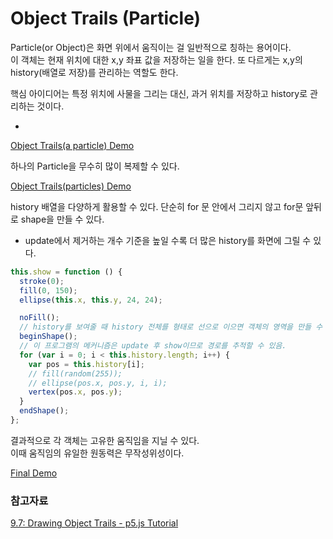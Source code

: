 # Object Trails (Particle)

Particle(or Object)은 화면 위에서 움직이는 걸 일반적으로 칭하는 용어이다.<br>
이 객체는 현재 위치에 대한 x,y 좌표 값을 저장하는 일을 한다. 또 다르게는 x,y의 history(배열로 저장)를 관리하는 역할도 한다.

핵심 아이디어는 특정 위치에 사물을 그리는 대신, 과거 위치를 저장하고 history로 관리하는 것이다.

-

[Object Trails(a particle) Demo](https://editor.p5js.org/wooleejaan/full/6gW9lW2M1o)

하나의 Particle을 무수히 많이 복제할 수 있다.

[Object Trails(particles) Demo](https://editor.p5js.org/wooleejaan/full/dukmUV4Vu)

history 배열을 다양하게 활용할 수 있다. 단순히 for 문 안에서 그리지 않고 for문 앞뒤로 shape을 만들 수 있다.

- update에서 제거하는 개수 기준을 높일 수록 더 많은 history를 화면에 그릴 수 있다.

```js
this.show = function () {
  stroke(0);
  fill(0, 150);
  ellipse(this.x, this.y, 24, 24);

  noFill();
  // history를 보여줄 때 history 전체를 형태로 선으로 이으면 객체의 영역을 만들 수 있다.
  beginShape();
  // 이 프로그램의 메커니즘은 update 후 show이므로 경로를 추적할 수 있음.
  for (var i = 0; i < this.history.length; i++) {
    var pos = this.history[i];
    // fill(random(255));
    // ellipse(pos.x, pos.y, i, i);
    vertex(pos.x, pos.y);
  }
  endShape();
};
```

결과적으로 각 객체는 고유한 움직임을 지닐 수 있다.<br>
이때 움직임의 유일한 원동력은 무작성위성이다.

[Final Demo](https://editor.p5js.org/wooleejaan/full/InuJ0ScNE)

### 참고자료

[9.7: Drawing Object Trails - p5.js Tutorial](https://www.youtube.com/watch?v=vqE8DMfOajk)<br>
